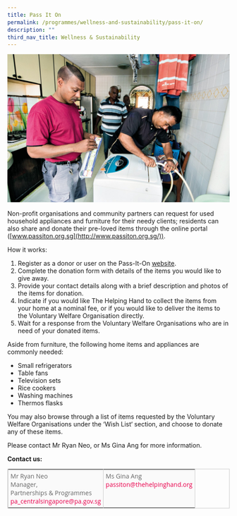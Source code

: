 ```yaml
---
title: Pass It On
permalink: /programmes/wellness-and-sustainability/pass-it-on/
description: ""
third_nav_title: Wellness & Sustainability
---
```

![Pass It On](/images/Programmes/04e41f1e-baa3-4c22-8bc4-f3082ccab85b_pass-it-on.jpg)

Non-profit organisations and community partners can request for used household appliances and furniture for their needy clients; residents can also share and donate their pre-loved items through the online portal ([www.passiton.org.sg](http://www.passiton.org.sg/)).  
  
How it works:

1.  Register as a donor or user on the Pass-It-On&nbsp;[website](http://www.passiton.org.sg/).
2.  Complete the donation form with details of the items you would like to give away.
3.  Provide your contact details along with a brief description and photos of the items for donation.
4.  Indicate if you would like The Helping Hand to collect the items from your home at a nominal fee, or if you would like to deliver the items to the Voluntary Welfare Organisation directly.
5.  Wait for a response from the Voluntary Welfare Organisations who are in need of your donated items.

Aside from furniture, the following home items and appliances are commonly needed:

*   Small refrigerators
*   Table fans
*   Television sets
*   Rice cookers
*   Washing machines
*   Thermos flasks

You may also browse through a list of items requested by the Voluntary Welfare Organisations under the ‘Wish List‘ section, and choose to donate any of these items.

Please contact Mr Ryan Neo, or Ms Gina Ang for more information.

**Contact us:**

<table style="width: 100%; border-collapse: collapse; table-layout: auto; vertical-align: top; margin-bottom: 15px; border: 1px solid rgb(204, 204, 204); color: rgb(102, 102, 102); font-family: &quot;Open Sans&quot;, Arial, Helvetica, sans-serif; font-size: 14px; font-style: normal; font-variant-ligatures: normal; font-variant-caps: normal; font-weight: 400; letter-spacing: normal; orphans: 2; text-align: start; text-transform: none; white-space: normal; widows: 2; word-spacing: 0px; -webkit-text-stroke-width: 0px; text-decoration-thickness: initial; text-decoration-style: initial; text-decoration-color: initial;" border="0"><tbody><tr style="background-color: rgb(250, 250, 250);"><td style="vertical-align: top; border-collapse: collapse; border-left: 1px solid rgb(204, 204, 204); border-right: 1px solid rgb(204, 204, 204); padding: 5px;">Mr Ryan Neo<br>Manager,&nbsp;<br>Partnerships &amp; Programmes<br><a style="color: rgb(233, 0, 76); outline: none; text-decoration: none;" href="https://www.cdc.gov.sg/centralsingapore/contentdetails/pa_centralSingapore@pa.gov.sg">pa_centralsingapore@pa.gov.sg</a></td><td style="vertical-align: top; border-collapse: collapse; border-left: 1px solid rgb(204, 204, 204); border-right: 1px solid rgb(204, 204, 204); padding: 5px;">Ms Gina Ang<br><a style="color: rgb(233, 0, 76); outline: none; text-decoration: none;" href="mailto:passiton@thehelpinghand.org">passiton@thehelpinghand.org</a></td></tr></tbody></table>